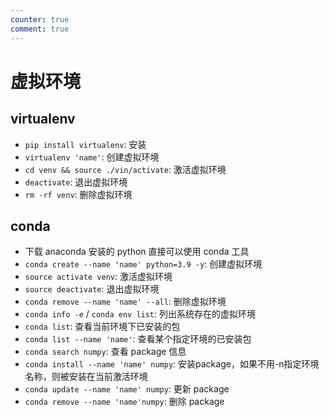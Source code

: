 ```yaml
---
counter: true
comment: true
---
```


# 虚拟环境


## virtualenv

- `pip install virtualenv`: 安装
- `virtualenv 'name'`: 创建虚拟环境
- `cd venv && source ./vin/activate`: 激活虚拟环境
- `deactivate`: 退出虚拟环境
- `rm -rf venv`: 删除虚拟环境

## conda

- 下载 anaconda 安装的 python 直接可以使用 conda 工具
- `conda create --name 'name' python=3.9 -y`: 创建虚拟环境
- `source activate venv`: 激活虚拟环境
- `source deactivate`: 退出虚拟环境
- `conda remove --name 'name' --all`: 删除虚拟环境
- `conda info -e` / `conda env list`: 列出系统存在的虚拟环境
- `conda list`: 查看当前环境下已安装的包
- `conda list --name 'name'`: 查看某个指定环境的已安装包
- `conda search numpy`: 查看 package 信息
- `conda install --name 'name' numpy`: 安装package，如果不用-n指定环境名称，则被安装在当前激活环境
- `conda update --name 'name' numpy`: 更新 package
- `conda remove --name 'name'numpy`: 删除 package